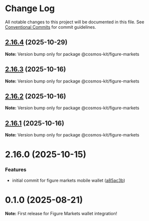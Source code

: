 # Change Log

All notable changes to this project will be documented in this file.
See [Conventional Commits](https://conventionalcommits.org) for commit guidelines.

## [2.16.4](https://github.com/hyperweb-io/cosmos-kit/compare/@cosmos-kit/figure-markets@2.16.3...@cosmos-kit/figure-markets@2.16.4) (2025-10-29)

**Note:** Version bump only for package @cosmos-kit/figure-markets





## [2.16.3](https://github.com/hyperweb-io/cosmos-kit/compare/@cosmos-kit/figure-markets@2.16.2...@cosmos-kit/figure-markets@2.16.3) (2025-10-16)

**Note:** Version bump only for package @cosmos-kit/figure-markets





## [2.16.2](https://github.com/hyperweb-io/cosmos-kit/compare/@cosmos-kit/figure-markets@2.16.1...@cosmos-kit/figure-markets@2.16.2) (2025-10-16)

**Note:** Version bump only for package @cosmos-kit/figure-markets





## [2.16.1](https://github.com/hyperweb-io/cosmos-kit/compare/@cosmos-kit/figure-markets@2.16.0...@cosmos-kit/figure-markets@2.16.1) (2025-10-16)

**Note:** Version bump only for package @cosmos-kit/figure-markets





# 2.16.0 (2025-10-15)


### Features

* initial commit for figure markets mobile wallet ([a85ac3b](https://github.com/hyperweb-io/cosmos-kit/commit/a85ac3b75ea47d0ac3d570511ffb306bccd26ee9))





# 0.1.0 (2025-08-21)

**Note:** First release for Figure Markets wallet integration!
